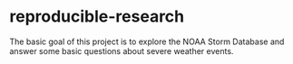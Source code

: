 # reproducible-research
The basic goal of this project is to explore the NOAA Storm Database and answer some basic questions about severe weather events.

